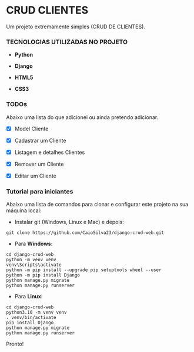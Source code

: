 # CRUD CLIENTES
Um projeto extremamente simples (CRUD DE CLIENTES).


### TECNOLOGIAS  UTILIZADAS NO PROJETO

- **Python**
- **Django**

- **HTML5**
- **CSS3**



### TODOs
Abaixo uma lista do que adicionei ou ainda pretendo adicionar.

- [x] Model Cliente
- [x] Cadastrar um Cliente 
- [x] Listagem e detalhes Clientes
- [x] Remover um Cliente
- [x] Editar um Cliente


### Tutorial para iniciantes
Abaixo uma lista de comandos para clonar e configurar este projeto na sua 
máquina local:

- Instalar git (Windows, Linux e Mac) e depois:

```
git clone https://github.com/CaioSilva23/django-crud-web.git
```

- Para **Windows**:

```
cd django-crud-web
python -m venv venv
venv\Scripts\activate
python -m pip install --upgrade pip setuptools wheel --user
python -m pip install Django
python manage.py migrate
python manage.py runserver
```

- Para **Linux**:

```
cd django-crud-web
python3.10 -m venv venv
. venv/bin/activate
pip install Django
python manage.py migrate
python manage.py runserver
```


Pronto!

